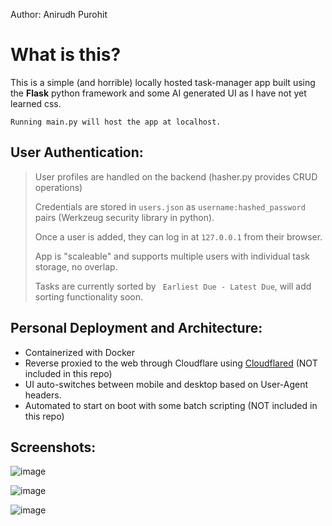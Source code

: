 Author: Anirudh Purohit

# What is this? 
This is a simple (and horrible) locally hosted task-manager app built using the **Flask** python framework and some AI generated UI as I have not yet learned css.

` Running main.py will host the app at localhost. `

## User Authentication: 
> User profiles are handled on the backend (hasher.py provides CRUD operations)
> 
> Credentials are stored in ``` users.json ``` as ```username:hashed_password``` pairs (Werkzeug security library in python).
> 
> Once a user is added, they can log in at ``` 127.0.0.1 ``` from their browser.
> 
> App is "scaleable" and supports multiple users with individual task storage, no overlap.
> 
> Tasks are currently sorted by ``` Earliest Due - Latest Due```, will add sorting functionality soon.


## Personal Deployment and Architecture:

- Containerized with Docker
- Reverse proxied to the web through Cloudflare using [Cloudflared](https://developers.cloudflare.com/cloudflare-one/connections/connect-networks/) (NOT         included in this repo)
- UI auto-switches between mobile and desktop based on User-Agent headers.
- Automated to start on boot with some batch scripting (NOT included in this repo)

## Screenshots:
![image](https://github.com/user-attachments/assets/2e90706c-0b1d-4adc-93f3-25b578a86598)

![image](https://github.com/user-attachments/assets/4fb92ee7-39b6-47af-83cd-d63723697f12)

![image](https://github.com/user-attachments/assets/aaad88f1-df40-4412-867e-e8a33d8c9dc3)

